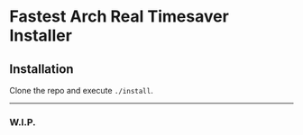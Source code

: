 # Fastest Arch Real Timesaver Installer

## Installation

Clone the repo and execute `./install`.

<hr>

### W.I.P.
